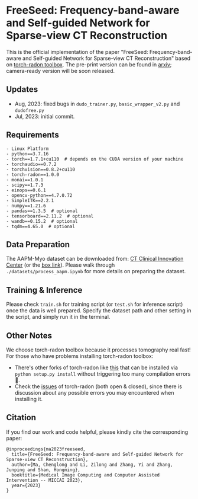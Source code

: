 # FreeSeed: Frequency-band-aware and Self-guided Network for Sparse-view CT Reconstruction
This is the official implementation of the paper "FreeSeed: Frequency-band-aware and Self-guided Network for Sparse-view CT Reconstruction" based on [torch-radon toolbox](https://github.com/matteo-ronchetti/torch-radon/tree/master). The pre-print version can be found in [arxiv](https://arxiv.org/abs/2307.05890); camera-ready version will be soon released.

## Updates
- Aug, 2023: fixed bugs in `dudo_trainer.py`, `basic_wrapper_v2.py` and `dudofree.py`
- Jul, 2023: initial commit.

## Requirements
```
- Linux Platform
- python==3.7.16
- torch==1.7.1+cu110  # depends on the CUDA version of your machine
- torchaudio==0.7.2
- torchvision==0.8.2+cu110
- torch-radon==1.0.0
- monai==1.0.1
- scipy==1.7.3
- einops==0.6.1
- opencv-python==4.7.0.72
- SimpleITK==2.2.1
- numpy==1.21.6
- pandas==1.3.5  # optional
- tensorboard==2.11.2  # optional
- wandb==0.15.2  # optional
- tqdm==4.65.0  # optional
```


## Data Preparation
The AAPM-Myo dataset can be downloaded from: [CT Clinical Innovation Center](https://ctcicblog.mayo.edu/2016-low-dose-ct-grand-challenge/)
(or the [box link](https://aapm.app.box.com/s/eaw4jddb53keg1bptavvvd1sf4x3pe9h/folder/144594475090)). Please walk through `./datasets/process_aapm.ipynb` for more details on preparing the dataset.



## Training & Inference
Please check `train.sh` for training script (or `test.sh` for inference script) once the data is well prepared. Specify the dataset path and other setting in the script, and simply run it in the terminal.



## Other Notes
We choose torch-radon toolbox because it processes tomography real fast! For those who have problems installing torch-radon toolbox:
- There's other forks of torch-radon like [this](https://github.com/faebstn96/torch-radon) that can be installed via `python setup.py install` without triggering too many compilation errors🤔.
- Check the [issues](https://github.com/matteo-ronchetti/torch-radon/issues) of torch-radon (both open & closed), since there is discussion about any possible errors you may encountered when installing it.



## Citation
If you find our work and code helpful, please kindly cite the corresponding paper:
```
@inproceedings{ma2023freeseed,
  title={FreeSeed: Frequency-band-aware and Self-guided Network for Sparse-view CT Reconstruction},  
  author={Ma, Chenglong and Li, Zilong and Zhang, Yi and Zhang, Junping and Shan, Hongming}, 
  booktitle={Medical Image Computing and Computer Assisted Intervention -- MICCAI 2023},
  year={2023}
}
```
